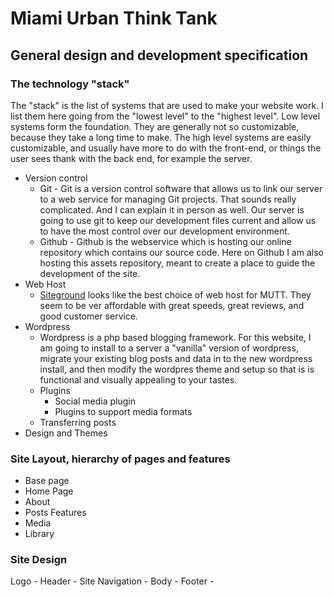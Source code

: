# Miami Urban Think Tank
## General design and development specification

### The technology "stack"

The "stack" is the list of systems that are used to make your website work. I list them here going from the "lowest level" to the "highest level". Low level systems form the foundation. They are generally not so customizable, because they take a long time to make. The high level systems are easily customizable, and usually have more to do with the front-end, or things the user sees thank with the back end, for example the server.

* Version control
	* Git - Git is a version control software that allows us to link our server to a web service for managing Git projects. That sounds really complicated. And I can explain it in person as well. Our server is going to use git to keep our development files current and allow us to have the most control over our development environment.
	* Github - Github is the webservice which is hosting our online repository which contains our source code. Here on Github I am also hosting this assets repository, meant to create a place to guide the development of the site.
* Web Host
	- [Siteground](http://www.siteground.com/wordpress-hosting.htm?afcode=af67d756d15d1e67907ce65f3bbe8e03&utm_expid=339965-8.yOg9KVp7QF2SGE_wdchlCw.0&utm_referrer=http%3A%2F%2Fwww.wpbeginner.com%2Fwordpress-hosting%2F) looks like the best choice of web host for MUTT. They seem to be ver affordable with great speeds, great reviews, and good customer service.
* Wordpress
	- Wordpress is a php based blogging framework. For this website, I am going to install to a server a "vanilla" version of wordpress, migrate your existing blog posts and data in to the new wordpress install, and then modify the wordpres theme and setup so that is is functional and visually appealing to your tastes. 
	* Plugins
		- Social media plugin
		- Plugins to support media formats
	* Transferring posts
* Design and Themes

### Site Layout, hierarchy of pages and features

* Base page
* Home Page 
* About
* Posts
	Features
* Media
* Library

### Site Design

Logo - 
Header -
Site Navigation -
Body -
Footer -